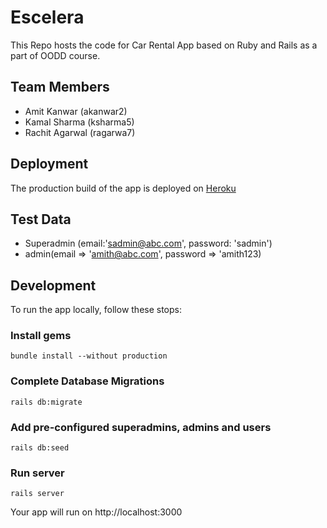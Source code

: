 # Escelera
This Repo hosts the code for Car Rental App based on Ruby and Rails as a part of OODD course.

[1]: http://rent-godrive.herokuapp.com

## Team Members
* Amit Kanwar (akanwar2)
* Kamal Sharma (ksharma5)
* Rachit Agarwal (ragarwa7)

## Deployment
The production build of the app is deployed on [Heroku][1]

## Test Data
* Superadmin (email:'sadmin@abc.com', password: 'sadmin')
* admin(email => 'amith@abc.com', password => 'amith123)
## Development
To run the app locally, follow these stops:

### Install gems
```
bundle install --without production
```

### Complete Database Migrations
```
rails db:migrate
```

### Add pre-configured superadmins, admins and users
```
rails db:seed
```

### Run server
```
rails server
```

Your app will run on http://localhost:3000
